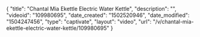 {
    "title": "Chantal Mia Ekettle Electric Water Kettle",
    "description": "",
    "videoid": "109980695",
    "date_created": "1502520946",
    "date_modified": "1504247456",
    "type": "captivate",
    "layout": "video",
    "url": "\/v\/chantal-mia-ekettle-electric-water-kettle\/109980695"
}
